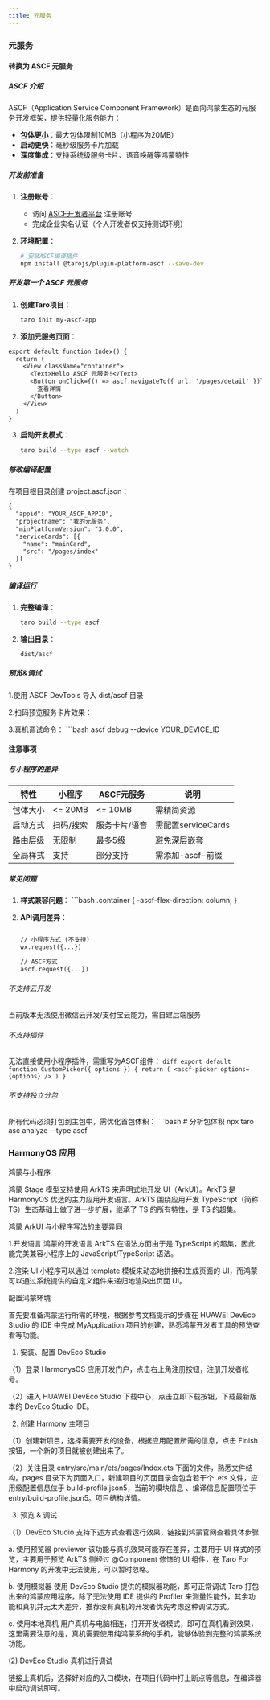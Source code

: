 ```yaml
---
title: 元服务
---
```


### 元服务

#### 转换为 ASCF 元服务

##### ASCF 介绍
ASCF（Application Service Component Framework）是面向鸿蒙生态的元服务开发框架，提供轻量化服务能力：
- **包体更小**：最大包体限制10MB（小程序为20MB）
- **启动更快**：毫秒级服务卡片加载
- **深度集成**：支持系统级服务卡片、语音唤醒等鸿蒙特性

##### 开发前准备
1. **注册账号**：
   - 访问 [ASCF开发者平台](https://developer.ascf.harmonyos.com) 注册账号
   - 完成企业实名认证（个人开发者仅支持测试环境）

2. **环境配置**：
   ```bash
   # 安装ASCF编译插件
   npm install @tarojs/plugin-platform-ascf --save-dev

##### 开发第一个 ASCF 元服务

1. **创建Taro项目**：
    ```bash
    taro init my-ascf-app

2. **添加元服务页面**：

```diff
export default function Index() {
  return (
    <View className="container">
      <Text>Hello ASCF 元服务!</Text>
      <Button onClick={() => ascf.navigateTo({ url: '/pages/detail' })}>
        查看详情
      </Button>
    </View>
  )
}
```

3. **启动开发模式**：
    ```bash
    taro build --type ascf --watch

##### 修改编译配置

在项目根目录创建 project.ascf.json：
```diff
{
  "appid": "YOUR_ASCF_APPID",
  "projectname": "我的元服务",
  "minPlatformVersion": "3.0.0",
  "serviceCards": [{
    "name": "mainCard",
    "src": "/pages/index"
  }]
}
```

##### 编译运行

1. **完整编译**：
    ```bash
    taro build --type ascf

 
 2. **输出目录**：   
    ```bash
    dist/ascf

##### 预览&调试
1.使用 ASCF DevTools 导入 dist/ascf 目录

2.扫码预览服务卡片效果：

3.真机调试命令：
    ```bash
    ascf debug --device YOUR_DEVICE_ID

#### 注意事项

##### 与小程序的差异

| 特性         | 小程序               |   ASCF元服务    | 说明                |
| -------------- | -----------------| --------------|------------------|
| 包体大小      | <= 20MB           |      <= 10MB    |需精简资源 |
| 启动方式      | 扫码/搜索          |    服务卡片/语音  |需配置serviceCards  |
| 路由层级      | 无限制             |    最多5级       |避免深层嵌套      |
| 全局样式      | 支持               |    部分支持       |需添加-ascf-前缀 |



##### 常见问题

1. **样式兼容问题**：
        ```bash
    .container {
        -ascf-flex-direction: column;
    }

2. **API调用差异**：
    ```diff

    // 小程序方式 (不支持)
    wx.request({...})

    // ASCF方式
    ascf.request({...})

    ```
###### 不支持云开发

当前版本无法使用微信云开发/支付宝云能力，需自建后端服务

###### 不支持插件

无法直接使用小程序插件，需重写为ASCF组件：
    ```diff
    export default function CustomPicker({ options }) {
      return (
        <ascf-picker options={options} />
     )
 }
    ```

###### 不支持独立分包
所有代码必须打包到主包中，需优化首包体积：
    ```bash
    # 分析包体积
    npx taro asc analyze --type ascf


### HarmonyOS 应用

鸿蒙与小程序

鸿蒙 Stage 模型支持使用 ArkTS 来声明式地开发 UI（ArkUI）。ArkTS 是 HarmonyOS 优选的主力应用开发语言。ArkTS 围绕应用开发 TypeScript（简称 TS）生态基础上做了进一步扩展，继承了 TS 的所有特性，是 TS 的超集。

鸿蒙 ArkUI 与小程序写法的主要异同

1.开发语言
鸿蒙的开发语言 ArkTS 在语法方面由于是 TypeScript 的超集，因此能完美兼容小程序上的 JavaScript/TypeScript 语法。

2.渲染 UI
小程序可以通过 template 模板来动态地拼接和生成页面的 UI，而鸿蒙可以通过系统提供的自定义组件来递归地渲染出页面 UI。

配置鸿蒙环境

首先要准备鸿蒙运行所需的环境，根据参考文档提示的步骤在 HUAWEI DevEco Studio 的 IDE 中完成 MyApplication 项目的创建，熟悉鸿蒙开发者工具的预览查看等功能。

1. 安装、配置 DevEco Studio

（1）登录  HarmonysOS 应用开发门户，点击右上角注册按钮，注册开发者帐号。

（2）进入  HUAWEI DevEco Studio 下载中心，点击立即下载按钮，下载最新版本的 DevEco Studio IDE。

2. 创建 Harmony 主项目

（1）创建新项目，选择需要开发的设备，根据应用配置所需的信息，点击 Finish 按钮，一个新的项目就被创建出来了。

（2）关注目录 entry/src/main/ets/pages/Index.ets 下面的文件，熟悉文件结构。pages 目录下为页面入口，新建项目的页面目录会包含若干个 .ets 文件，应用级配置信息位于 build-profile.json5，当前的模块信息 、编译信息配置项位于 entry/build-profile.json5。项目结构详情。

3. 预览 & 调试

（1）DevEco Studio 支持下述方式查看运行效果，链接到鸿蒙官网查看具体步骤

a. 使用预览器 previewer 该功能与真机效果可能存在差异，主要用于 UI 样式的预览，主要用于预览 ArkTS 侧经过 @Component 修饰的 UI 组件，在 Taro For Harmony 的开发中无法使用，可以暂时忽略。

b. 使用模拟器 使用 DevEco Studio 提供的模拟器功能，即可正常调试 Taro 打包出来的鸿蒙应用程序，除了无法使用 IDE 提供的 Profiler 来测量性能外，其余功能和真机并无太大差异，推荐没有真机的开发者优先考虑这种调试方式。

c. 使用本地真机 用户真机与电脑相连，打开开发者模式，即可在真机看到效果，这里需要注意的是，真机需要使用纯鸿蒙系统的手机，能够体验到完整的鸿蒙系统功能。

(2) DevEco Studio 真机进行调试

链接上真机后，选择好对应的入口模块，在项目代码中打上断点等信息，在编译器中启动调试即可。

